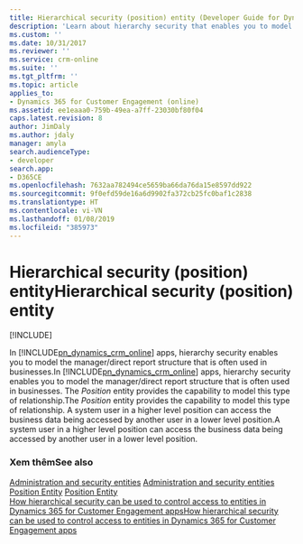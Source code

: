 ```yaml
---
title: Hierarchical security (position) entity (Developer Guide for Dynamics 365 for Customer Engagement apps)| MicrosoftDocs
description: 'Learn about hierarchy security that enables you to model the manager/direct report structure that is often used in businesses. '
ms.custom: ''
ms.date: 10/31/2017
ms.reviewer: ''
ms.service: crm-online
ms.suite: ''
ms.tgt_pltfrm: ''
ms.topic: article
applies_to:
- Dynamics 365 for Customer Engagement (online)
ms.assetid: ee1eaaa0-759b-49ea-a7ff-23030bf80f04
caps.latest.revision: 8
author: JimDaly
ms.author: jdaly
manager: amyla
search.audienceType:
- developer
search.app:
- D365CE
ms.openlocfilehash: 7632aa782494ce5659ba66da76da15e8597dd922
ms.sourcegitcommit: 9f0efd59de16a6d9902fa372cb25fc0baf1c2838
ms.translationtype: HT
ms.contentlocale: vi-VN
ms.lasthandoff: 01/08/2019
ms.locfileid: "385973"
---
```

# <a name="hierarchical-security-position-entity"></a><span data-ttu-id="31432-103">Hierarchical security (position) entity</span><span class="sxs-lookup"><span data-stu-id="31432-103">Hierarchical security (position) entity</span></span>

[!INCLUDE[](../includes/cc_applies_to_update_9_0_0.md)]

<span data-ttu-id="31432-104">In [!INCLUDE[pn_dynamics_crm_online](../includes/pn-dynamics-crm-online.md)] apps, hierarchy security enables you to model the manager/direct report structure that is often used in businesses.</span><span class="sxs-lookup"><span data-stu-id="31432-104">In [!INCLUDE[pn_dynamics_crm_online](../includes/pn-dynamics-crm-online.md)] apps, hierarchy security enables you to model the manager/direct report structure that is often used in businesses.</span></span> <span data-ttu-id="31432-105">The *Position* entity provides the capability to model this type of relationship.</span><span class="sxs-lookup"><span data-stu-id="31432-105">The *Position* entity provides the capability to model this type of relationship.</span></span> <span data-ttu-id="31432-106">A system user in a higher level position can access the business data being accessed by another user in a lower level position.</span><span class="sxs-lookup"><span data-stu-id="31432-106">A system user in a higher level position can access the business data being accessed by another user in a lower level position.</span></span>  
  
### <a name="see-also"></a><span data-ttu-id="31432-107">Xem thêm</span><span class="sxs-lookup"><span data-stu-id="31432-107">See also</span></span>  
 <span data-ttu-id="31432-108">[Administration and security entities](administration-security-entities.md) </span><span class="sxs-lookup"><span data-stu-id="31432-108">[Administration and security entities](administration-security-entities.md) </span></span>  
 <span data-ttu-id="31432-109">[Position Entity](entities/position.md) </span><span class="sxs-lookup"><span data-stu-id="31432-109">[Position Entity](entities/position.md) </span></span>  
 [<span data-ttu-id="31432-110">How hierarchical security can be used to control access to entities in Dynamics 365 for Customer Engagement apps</span><span class="sxs-lookup"><span data-stu-id="31432-110">How hierarchical security can be used to control access to entities in Dynamics 365 for Customer Engagement apps</span></span>](security-dev/hierarchical-security-control-access-entities.md)
